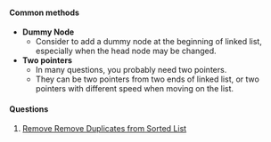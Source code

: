 #### Common methods
* **Dummy Node**
    * Consider to add a dummy node at the beginning of linked list, especially when the head node may be changed.
* **Two pointers**
    * In many questions, you probably need two pointers.
    * They can be two pointers from two ends of linked list, or two pointers with different speed when moving on the list.

#### Questions
1. [Remove Remove Duplicates from Sorted List](/leetcode-note/content/leetcode/questions/remove_duplicates_from_sorted_list.md)